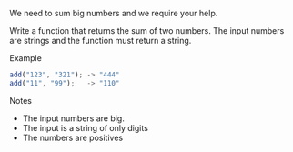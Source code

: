 We need to sum big numbers and we require your help.

Write a function that returns the sum of two numbers. The input numbers are strings and the function must return a string.

Example

```javascript
add("123", "321"); -> "444"
add("11", "99");   -> "110"
```

Notes

- The input numbers are big.
- The input is a string of only digits
- The numbers are positives